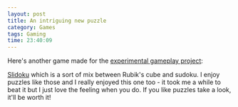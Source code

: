 ```yaml
---
layout: post
title: An intriguing new puzzle
category: Games
tags: Gaming
time: 23:40:09
---
```

Here's another game made for the [experimental gameplay project](http://experimentalgameplay.com/blog/):

[Slidoku](http://frankforce.com/?p=1246) which is a sort of mix between Rubik's cube and sudoku. I enjoy puzzles like those and I really enjoyed this one too - it took me a while to beat it but I just love the feeling when you do. If you like puzzles take a look, it'll be worth it!

